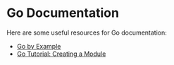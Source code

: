 # Go Documentation

Here are some useful resources for Go documentation:

- [Go by Example](https://gobyexample.com/variables)
- [Go Tutorial: Creating a Module](https://go.dev/doc/tutorial/create-module)
